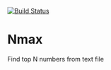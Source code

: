 [![Build Status](https://travis-ci.com/c100bit/nmax.svg?branch=master)](https://travis-ci.com/c100bit/nmax)

# Nmax
Find top N numbers from text file
